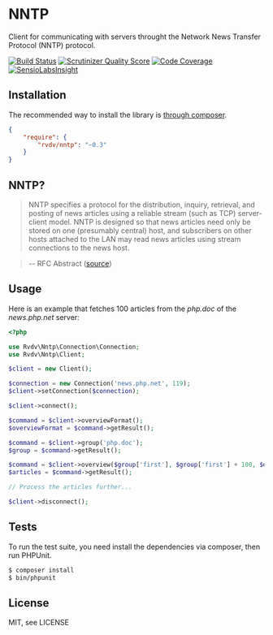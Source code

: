 # NNTP

Client for communicating with servers throught the Network News Transfer Protocol (NNTP) protocol.

[![Build Status](https://travis-ci.org/RobinvdVleuten/php-nntp.png?branch=master)](https://travis-ci.org/RobinvdVleuten/php-nntp)
[![Scrutinizer Quality Score](https://scrutinizer-ci.com/g/RobinvdVleuten/php-nntp/badges/quality-score.png?s=f75dede4b0dfd176b1448b72e9acc8345f132a52)](https://scrutinizer-ci.com/g/RobinvdVleuten/php-nntp/)
[![Code Coverage](https://scrutinizer-ci.com/g/RobinvdVleuten/php-nntp/badges/coverage.png?s=e60c63bee8c99a655f821051fee3b7be45ffbb3c)](https://scrutinizer-ci.com/g/RobinvdVleuten/php-nntp/)
[![SensioLabsInsight](https://insight.sensiolabs.com/projects/115c5524-7c3a-4463-a48c-2e21257f25b4/mini.png)](https://insight.sensiolabs.com/projects/115c5524-7c3a-4463-a48c-2e21257f25b4)

## Installation

The recommended way to install the library is [through composer](http://getcomposer.org).

```JSON
{
    "require": {
        "rvdv/nntp": "~0.3"
    }
}
```

## NNTP?

> NNTP specifies a protocol for the distribution, inquiry, retrieval,
> and posting of news articles using a reliable stream (such as TCP)
> server-client model. NNTP is designed so that news articles need only
> be stored on one (presumably central) host, and subscribers on other
> hosts attached to the LAN may read news articles using stream
> connections to the news host.

> -- RFC Abstract ([source](http://tools.ietf.org/html/rfc977))

## Usage

Here is an example that fetches 100 articles from the _php.doc_ of the _news.php.net_ server:

```php
<?php

use Rvdv\Nntp\Connection\Connection;
use Rvdv\Nntp\Client;

$client = new Client();

$connection = new Connection('news.php.net', 119);
$client->setConnection($connection);

$client->connect();

$command = $client->overviewFormat();
$overviewFormat = $command->getResult();

$command = $client->group('php.doc');
$group = $command->getResult();

$command = $client->overview($group['first'], $group['first'] + 100, $overviewFormat);
$articles = $command->getResult();

// Process the articles further...

$client->disconnect();
```

## Tests

To run the test suite, you need install the dependencies via composer, then run PHPUnit.

```bash
$ composer install
$ bin/phpunit
```

## License

MIT, see LICENSE
